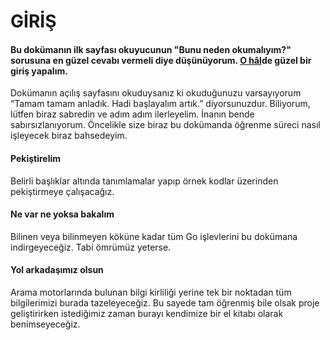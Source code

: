 # GİRİŞ

#### Bu dokümanın ilk sayfası okuyucunun "Bunu neden okumalıyım?" sorusuna en güzel cevabı vermeli diye düşünüyorum. [O hâl](https://www.nasilyazilir.org/o-halde-nasil-yazilir.html)de güzel bir giriş yapalım.

Dokümanın açılış sayfasını okuduysanız ki okuduğunuzu varsayıyorum “Tamam tamam anladık. Hadi başlayalım artık.” diyorsunuzdur. Biliyorum, lütfen biraz sabredin ve adım adım ilerleyelim. İnanın bende sabırsızlanıyorum. Öncelikle size biraz bu dokümanda öğrenme süreci nasıl işleyecek biraz bahsedeyim.

#### **Pekiştirelim**

Belirli başlıklar altında tanımlamalar yapıp örnek kodlar üzerinden pekiştirmeye çalışacağız.

#### **Ne var ne yoksa bakalım**

Bilinen veya bilinmeyen köküne kadar tüm Go işlevlerini bu dokümana indirgeyeceğiz. Tabi ömrümüz yeterse.

#### **Yol arkadaşımız olsun**

Arama motorlarında bulunan bilgi kirliliği yerine tek bir noktadan tüm bilgilerimizi burada tazeleyeceğiz. Bu sayede tam öğrenmiş bile olsak proje geliştirirken istediğimiz zaman burayı kendimize bir el kitabı olarak benimseyeceğiz.



